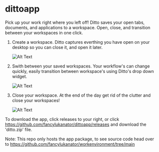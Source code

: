 # dittoapp


Pick up your work right where you left off! Ditto saves your open tabs, documents, and applications to a workspace. Open, close, and transition between your workspaces in one click.

1) Create a workspace. Ditto captures everthing you have open on your desktop so you can close it, and open it later.
   
   ![Alt Text](https://media.giphy.com/media/yxhIHZDk8ujdC7Uf8r/giphy.gif)
   
2) Swith between your saved workspaces. Your workflow's can change quickly, easily transition between workspace's using Ditto's drop down widget.
   
   ![Alt Text](https://media.giphy.com/media/iXOgvLm69WiqJDgHXX/giphy.gif)
   
3) Close your workspace. At the end of the day get rid of the clutter and close your workspaces!
   
   ![Alt Text](https://media.giphy.com/media/QLkdSmbvb2rbMHemKu/giphy.gif)


To download the app, click releases to your right, or click https://github.com/fancylukanator/dittoapp/releases and download the 'ditto.zip' file.

Note: This repo only hosts the app package, to see source code head over to https://github.com/fancylukanator/workenvironment/tree/main
